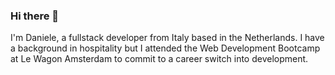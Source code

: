 ### Hi there 👋

I'm Daniele, a fullstack developer from Italy based in the Netherlands.
I have a background in hospitality but I attended the Web Development Bootcamp at Le Wagon Amsterdam to commit to a career switch into development.
